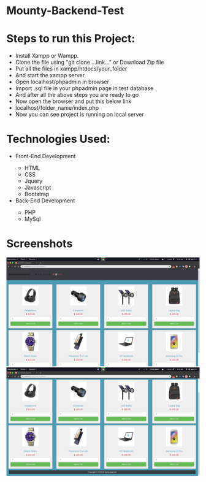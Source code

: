  <h1>Mounty-Backend-Test</h1>

# Steps to run this Project:
  <ul>
  <li> Install Xampp or Wampp. </li>
  <li> Clone the file using "git clone ...link..." or Download Zip file</li>
  <li> Put all the files in xampp/htdocs/your_folder</li>
  <li> And start the xampp server</li>
  <li> Open localhost/phpadmin in browser</li>
  <li> Import .sql file in your phpadmin page in test database</li>
  <li> And after all the above steps you are ready to go </li>
  <li> Now open the browser and put this below link</li>
  <li> localhost/folder_name/index.php</li>
  <li> Now you can see project is running on local server</li>
  </ul>
  
  # Technologies Used:
  <ul>
  <li>Front-End Development</li>
  <ul>
    <li>HTML</li>
    <li>CSS</li>
    <li>Jquery</li>
    <li>Javascript</li>
    <li>Bootstrap</li>
  </ul>
   
   <li>Back-End Development</li>
    <ul>
      <li>PHP</li>
      <li>MySql</li>
  </ul>
  </ul>
  
# Screenshots
<img src = "https://github.com/dhimanparamjeet/mounty-backend-test/blob/master/images/Screenshot%20from%202019-03-14%2021-16-14.png" />
<img src = "https://github.com/dhimanparamjeet/mounty-backend-test/blob/master/images/Screenshot%20from%202019-03-14%2021-16-17.png" />
